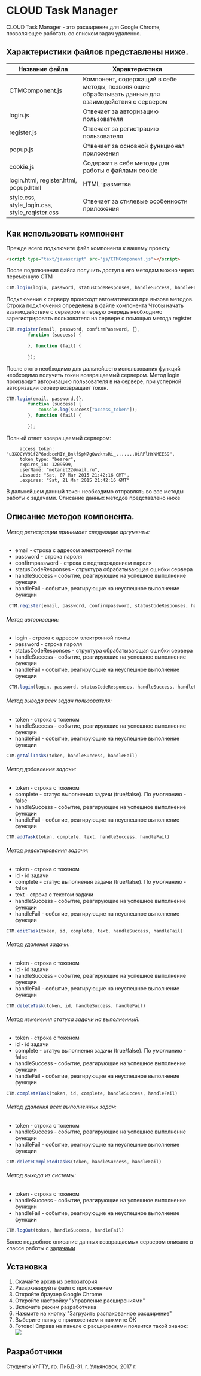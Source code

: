  # CLOUD Task Manager 

CLOUD Task Manager - это расширение для Google Chrome, позволяющее работать со списком задач удаленно. 

## Характеристики файлов представлены ниже.


Название файла | Характеристика 
--- | ---
CTMComponent.js  | Компонент, содержащий в себе методы, позволяющие обрабатывать данные для взаимодействия с сервером
login.js| Отвечает за авторизацию пользователя
register.js| Отвечает за регистрацию пользователя
popup.js| Отвечает за основной функционал приложения
cookie.js| Содержит в себе методы для работы с файлами cookie
login.html, register.html,    popup.html | HTML-разметка
style.css,    style_login.css,    style_reqister.css  | Отвечает за стилевые особенности приложения

## Как использовать компонент

Прежде всего подключите файл компонента к вашему проекту

```html
<script type="text/javascript" src="js/CTMComponent.js"></script>
```

После подключения файла получить доступ к его методам можно через переменную CTM

```js
CTM.login(login, password, statusCodeResponses, handleSuccess, handleFail)
```

Подключение к серверу происходт автоматически при вызове методов. 
Строка подключения определена в файле компонента
Чтобы начать взаимодействие с сервером в первую очередь необходимо 
зарегистрировать пользователя на сервере с помощью метода register

```js
CTM.register(email, password, confirmPassword, {},
        function (success) {
            
        }, function (fail) {
            
        });
```

После этого необходимо для дальнейшего использования функций необходимо
получить токен возвращаемый сервером. 
Метод login производит авторизацию пользователя в на сервере, 
при усперной авторизации сервер возвращает токен.
```js
CTM.login(email, password,{},
        function (success) {
            console.log(success["access_token"]);
        }, function (fail) {
                    
        });
```

Полный ответ возвращаемый сервером:
```text
     access_token: "u3XOCYV91f2P6odbceNIY_BnkfSpN7gQwzknsRi_.......0iRPlHYNMEES9",
     token_type: "bearer",
     expires_in: 1209599,
     userName: "metanit22@mail.ru",
     .issued: "Sat, 07 Mar 2015 21:42:16 GMT",
     .expires: "Sat, 21 Mar 2015 21:42:16 GMT"
```

В дальнейшем данный токен необходимо отправлять во все методы работы с задачами.
Описание данных методов представлено ниже

## Описание методов компонента.

###### Метод регистрации принимает следующие аргументы: 
* email - строка с адресом электронной почты
* password - строка пароля
* confirmpassword - строка с подтверждением пароля
* statusCodeResponses - структура обрабатывающая ошибки сервера
* handleSuccess - событие, реагирующие на успешное выполнение функции
* handleFail - событие, реагирующие на неуспешное выполнение функции
```js
 CTM.register(email, password, confirmpassword, statusCodeResponses, handleSuccess, handleFail){}
```
###### Метод авторизации:  
* login - строка с адресом электронной почты
* password - строка пароля
* statusCodeResponses - структура обрабатывающая ошибки сервера
* handleSuccess - событие, реагирующие на успешное выполнение функции
* handleFail - событие, реагирующие на неуспешное выполнение функции
```js
 CTM.login(login, password, statusCodeResponses, handleSuccess, handleFail)
```
###### Метод вывода всех задач пользователя:
* token - строка с токеном
* handleSuccess - событие, реагирующие на успешное выполнение функции
* handleFail - событие, реагирующие на неуспешное выполнение функции
```js
CTM.getAllTasks(token, handleSuccess, handleFail)
```
###### Метод добавления задачи:
* token - строка с токеном
* complete - статус выполнения задачи (true/false). По умолчанию - false
* handleSuccess - событие, реагирующие на успешное выполнение функции
* handleFail - событие, реагирующие на неуспешное выполнение функции
```js
CTM.addTask(token, complete, text, handleSuccess, handleFail)
```
###### Метод редактирования задачи: 
* token - строка с токеном
* id - id задачи
* complete - статус выполнения задачи (true/false). По умолчанию - false
* text - строка с текстом задачи
* handleSuccess - событие, реагирующие на успешное выполнение функции
* handleFail - событие, реагирующие на неуспешное выполнение функции
```js
CTM.editTask(token, id, complete, text, handleSuccess, handleFail) 
```
###### Метод удаления задачи:
* token - строка с токеном
* id - id задачи
* handleSuccess - событие, реагирующие на успешное выполнение функции
* handleFail - событие, реагирующие на неуспешное выполнение функции
```js
CTM.deleteTask(token, id, handleSuccess, handleFail)
```
###### Метод изменения статуса задачи на выполненный:
* token - строка с токеном
* id - id задачи
* complete - статус выполнения задачи (true/false). По умолчанию - false
* handleSuccess - событие, реагирующие на успешное выполнение функции
* handleFail - событие, реагирующие на неуспешное выполнение функции
```js
CTM.completeTask(token, id, complete, handleSuccess, handleFail)
```
###### Метод удаления всех выполненных задач:
* token - строка с токеном
* handleSuccess - событие, реагирующие на успешное выполнение функции
* handleFail - событие, реагирующие на неуспешное выполнение функции
```js
CTM.deleteCompletedTasks(token, handleSuccess, handleFail)
```
###### Метод выхода из системы:
* token - строка с токеном
* handleSuccess - событие, реагирующие на успешное выполнение функции
* handleFail - событие, реагирующие на неуспешное выполнение функции
```js
CTM.logOut(token, handleSuccess, handleFail)
```

Более подробное описание данных возвращаемых сервером описано 
в классе работы с [задачами](https://github.com/ashette/CLOUD-Task-Manager/blob/dev/src/server/Controllers/TaskController.cs)
## Установка
1. Скачайте архив из [репозитория](https://github.com/ashette/CLOUD-Task-Manager/blob/dev/dist/client.crx)
2. Разархивируйте файл с приложением
2. Откройте браузер Google Chrome
3. Откройте настройку "Управление расширениями"
4. Включите режим разработчика 
5. Нажмите на кнопку "Загрузить распакованное расширение"
6. Выберите папку с приложением и нажмите ОК
7. Готово! Справа на панеле с расширениями появится такой значок:  ![](https://pp.userapi.com/c840439/v840439245/3c0c1/R1cteF5DtX8.jpg)

## Разработчики
Студенты УлГТУ, гр. ПиБД-31, г. Ульяновск, 2017 г.
